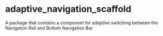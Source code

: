 # adaptive_navigation_scaffold

A package that contains a component for adaptive switching between the Navigation Rail and Bottom Navigation Bar.

